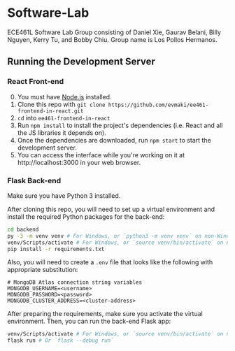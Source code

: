# Software-Lab

ECE461L Software Lab Group consisting of Daniel Xie, Gaurav Belani, Billy Nguyen, Kerry Tu, and Bobby Chiu. Group name is Los Pollos Hermanos.

## Running the Development Server

### React Front-end
0. You must have [Node.js](https://nodejs.org/en/) installed.
1. Clone this repo with ``git clone https://github.com/evmaki/ee461-frontend-in-react.git``
2. ``cd`` into ``ee461-frontend-in-react``
3. Run ``npm install`` to install the project's dependencies (i.e. React and all the JS libraries it depends on).
4. Once the dependencies are downloaded, run ``npm start`` to start the development server.
5. You can access the interface while you're working on it at http://localhost:3000 in your web browser.

### Flask Back-end

Make sure you have Python 3 installed.

After cloning this repo, you will need to set up a virtual environment and install the required Python packages for the back-end:

```sh
cd backend
py -3 -m venv venv # For Windows, or `python3 -m venv venv` on non-Windows systems
venv/Scripts/activate # For Windows, or `source venv/bin/activate` on non-Windows systems
pip install -r requirements.txt
```

Also, you will need to create a `.env` file that looks like the following with appropriate substitution:

```env
# MongoDB Atlas connection string variables
MONGODB_USERNAME=<username>
MONGODB_PASSWORD=<password>
MONGODB_CLUSTER_ADDRESS=<cluster-address>
```

After preparing the requirements, make sure you activate the virtual environment. Then, you can run the back-end Flask app:

```sh
venv/Scripts/activate # For Windows, or `source venv/bin/activate` on non-Windows systems
flask run # Or `flask --debug run`
```
